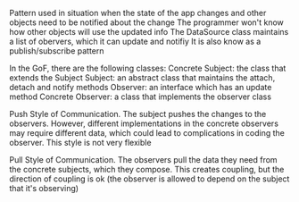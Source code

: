 Pattern used in situation when the state of the app changes and other objects need to be notified about the change
The programmer won't know how other objects will use the updated info
The DataSource class maintains a list of obervers, which it can update and notifiy
It is also know as a publish/subscribe pattern

In the GoF, there are the following classes:
Concrete Subject:  the class that extends the Subject
Subject:  an abstract class that maintains the attach, detach and notify methods
Observer: an interface which has an update method
Concrete Observer:  a class that implements the observer class

Push Style of Communication.  The subject pushes the changes to the observers. However, different implementations in the concrete observers may require different data, which could lead to complications in coding the observer. This style is not very flexible

Pull Style of Communication. The observers pull the data they need from the concrete subjects, which they compose. This creates coupling, but the direction of coupling is ok (the observer is allowed to depend on the subject that it's observing)